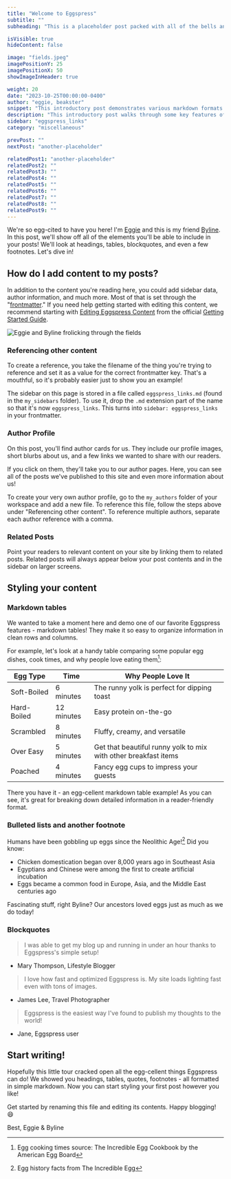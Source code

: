 ```yaml
---
title: "Welcome to Eggspress"
subtitle: ""
subheading: "This is a placeholder post packed with all of the bells and whistles Eggspress offers"

isVisible: true
hideContent: false

image: "fields.jpeg"
imagePositionY: 25
imagePositionX: 50
showImageInHeader: true

weight: 20
date: "2023-10-25T00:00:00-0400"
author: "eggie, beakster"
snippet: "This introductory post demonstrates various markdown formats you can use in your posts, such as headings, tables, quotes, and footnotes. When you're ready, rename this file and replace its contents with your own!"
description: "This introductory post walks through some key features of the Eggspress platform."
sidebar: "eggspress_links"
category: "miscellaneous"

prevPost: ""
nextPost: "another-placeholder"

relatedPost1: "another-placeholder"
relatedPost2: ""
relatedPost3: ""
relatedPost4: ""
relatedPost5: ""
relatedPost6: ""
relatedPost7: ""
relatedPost8: ""
relatedPost9: ""
---
```



We're so egg-cited to have you here! I'm [Eggie](my_authors/eggie.md) and this is my friend [Byline](my_authors/beakster.md). In this post, we'll show off all of the elements you'll be able to include in your posts! We'll look at headings, tables, blockquotes, and even a few footnotes. Let's dive in!


## How do I add content to my posts?

In addition to the content you're reading here, you could add sidebar data, author information, and much more. Most of that is set through the "[frontmatter](https://eggspress.vercel.app/blog/frontmatter)." If you need help getting started with editing this content, we recommend starting with [Editing Eggspress Content](https://eggspress.vercel.app/blog/editing-content) from the official [Getting Started Guide](https://eggspress.vercel.app/getting-started).

![Eggie and Byline frolicking through the fields](fields.jpeg)

### Referencing other content

To create a reference, you take the filename of the thing you're trying to reference and set it as a value for the correct frontmatter key. That's a mouthful, so it's probably easier just to show you an example!

The sidebar on this page is stored in a file called `eggspress_links.md` (found in the `my_sidebars` folder). To use it, drop the `.md` extension part of the name so that it's now `eggspress_links`. This turns into `sidebar: eggspress_links` in your frontmatter.

### Author Profile

On this post, you'll find author cards for us. They include our profile images, short blurbs about us, and a few links we wanted to share with our readers.

If you click on them, they'll take you to our author pages. Here, you can see all of the posts we've published to this site and even more information about us!

To create your very own author profile, go to the `my_authors` folder of your workspace and add a new file. To reference this file, follow the steps above under "Referencing other content". To reference multiple authors, separate each author reference with a comma.

### Related Posts

Point your readers to relevant content on your site by linking them to related posts. Related posts will always appear below your post contents and in the sidebar on larger screens.


## Styling your content

### Markdown tables

We wanted to take a moment here and demo one of our favorite Eggspress features - markdown tables! They make it so easy to organize information in clean rows and columns.

For example, let's look at a handy table comparing some popular egg dishes, cook times, and why people love eating them[^1]:

| Egg Type | Time | Why People Love It |
|-|-|-|
| Soft-Boiled | 6 minutes | The runny yolk is perfect for dipping toast |
| Hard-Boiled | 12 minutes | Easy protein on-the-go |
| Scrambled | 8 minutes | Fluffy, creamy, and versatile | 
| Over Easy | 5 minutes | Get that beautiful runny yolk to mix with other breakfast items |
| Poached | 4 minutes | Fancy egg cups to impress your guests |

There you have it - an egg-cellent markdown table example! As you can see, it's great for breaking down detailed information in a reader-friendly format.


### Bulleted lists and another footnote

Humans have been gobbling up eggs since the Neolithic Age![^2] Did you know:

- Chicken domestication began over 8,000 years ago in Southeast Asia  
- Egyptians and Chinese were among the first to create artificial incubation
- Eggs became a common food in Europe, Asia, and the Middle East centuries ago

Fascinating stuff, right Byline? Our ancestors loved eggs just as much as we do today!  

### Blockquotes

> I was able to get my blog up and running in under an hour thanks to Eggspress's simple setup!
- Mary Thompson, Lifestyle Blogger

> I love how fast and optimized Eggspress is. My site loads lighting fast even with tons of images.
- James Lee, Travel Photographer  

> Eggspress is the easiest way I've found to publish my thoughts to the world! 
- Jane, Eggspress user

## Start writing!

Hopefully this little tour cracked open all the egg-cellent things Eggspress can do! We showed you headings, tables, quotes, footnotes - all formatted in simple markdown. Now you can start styling your first post however you like!  

Get started by renaming this file and editing its contents. Happy blogging! 😄

Best,
Eggie & Byline

[^1]: Egg cooking times source: The Incredible Egg Cookbook by the American Egg Board 
[^2]: Egg history facts from The Incredible Egg
